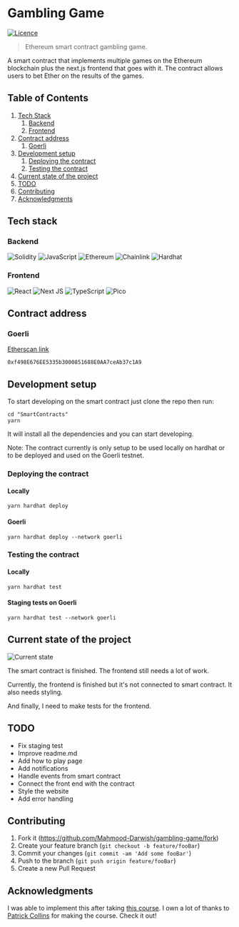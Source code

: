 # Gambling Game

[![Licence](https://img.shields.io/github/license/Ileriayo/markdown-badges?style=plastic)](./LICENSE.md)

> Ethereum smart contract gambling game.

A smart contract that implements multiple games on the Ethereum blockchain plus the next.js frontend that goes with it. The contract allows users to bet Ether on the results of the games.

## Table of Contents

1. [ Tech Stack ](#tech)
   1. [ Backend ](#tech-backend)
   2. [ Frontend ](#tech-frontend)
2. [ Contract address ](#address)
   1. [ Goerli ](#address-goerli)
3. [ Development setup ](#dev)
   1. [Deploying the contract](#dev-deploy)
   2. [Testing the contract](#dev-test)
4. [ Current state of the project ](#cur)
5. [ TODO ](#todo)
6. [ Contributing ](#contrib)
7. [ Acknowledgments ](#ack)

<a name="tech"></a>

## Tech stack

<a name="tech-backend"></a>

### Backend

![Solidity](https://img.shields.io/badge/Solidity-%23363636.svg?style=for-the-badge&logo=solidity&logoColor=white)
![JavaScript](https://img.shields.io/badge/javascript-%23323330.svg?style=for-the-badge&logo=javascript&logoColor=%23F7DF1E)
![Ethereum](https://img.shields.io/badge/Ethereum-3C3C3D?style=for-the-badge&logo=Ethereum&logoColor=white)
![Chainlink](https://img.shields.io/badge/Chainlink-375BD2?style=for-the-badge&logo=Chainlink&logoColor=white)
![Hardhat](https://img.shields.io/badge/Hardhat-yellow.svg?style=for-the-badge)

<a name="tech-frontend"></a>

### Frontend

![React](https://img.shields.io/badge/react-%2320232a.svg?style=for-the-badge&logo=react&logoColor=%2361DAFB)
![Next JS](https://img.shields.io/badge/Next-black?style=for-the-badge&logo=next.js&logoColor=white)
![TypeScript](https://img.shields.io/badge/typescript-%23007ACC.svg?style=for-the-badge&logo=typescript&logoColor=white)
![Pico](https://img.shields.io/badge/Pico.CSS-gray.svg?style=for-the-badge)

<a name="address"></a>

## Contract address

<a name="address-goerli"></a>

### Goerli

[Etherscan link](https://goerli.etherscan.io/address/0xf498E676EE5335b3000851688E0AA7ceAb37c1A9)

```
0xf498E676EE5335b3000851688E0AA7ceAb37c1A9
```

<a name="dev"></a>

## Development setup

To start developing on the smart contract just clone the repo then run:

```
cd "SmartContracts"
yarn
```

It will install all the dependencies and you can start developing.

Note: The contract currently is only setup to be used locally on hardhat or to be deployed and used on the Goerli testnet.

<a name="dev-deploy"></a>

### Deploying the contract

#### Locally

```
yarn hardhat deploy
```

#### Goerli

```
yarn hardhat deploy --network goerli
```

<a name="dev-test"></a>

### Testing the contract

#### Locally

```
yarn hardhat test
```

#### Staging tests on Goerli

```
yarn hardhat test --network goerli
```

<a name="cur"></a>

## Current state of the project

![Current state](https://img.shields.io/badge/Under%20Active%20Development-green.svg?style=for-the-badge)

The smart contract is finished. The frontend still needs a lot of work.

Currently, the frontend is finished but it's not connected to smart contract. It also needs styling.

And finally, I need to make tests for the frontend.

<a name="todo"></a>

## TODO

- Fix staging test
- Improve readme.md
- Add how to play page
- Add notifications
- Handle events from smart contract
- Connect the front end with the contract
- Style the website
- Add error handling

<a name="contrib"></a>

## Contributing

1. Fork it (<https://github.com/Mahmood-Darwish/gambling-game/fork>)
2. Create your feature branch (`git checkout -b feature/fooBar`)
3. Commit your changes (`git commit -am 'Add some fooBar'`)
4. Push to the branch (`git push origin feature/fooBar`)
5. Create a new Pull Request

<a name="ack"></a>

## Acknowledgments

I was able to implement this after taking [this course](https://github.com/smartcontractkit/full-blockchain-solidity-course-js). I own a lot of thanks to [Patrick Collins](https://github.com/PatrickAlphaC) for making the course. Check it out!
